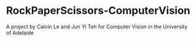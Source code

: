 # RockPaperScissors-ComputerVision

A project by Calvin Le and Jun Yi Teh for Computer Vision in the University of Adelaide

